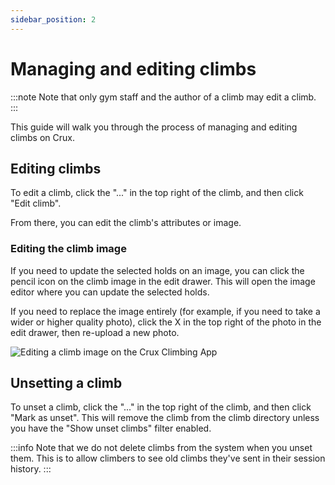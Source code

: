 ```yaml
---
sidebar_position: 2
---
```


# Managing and editing climbs

:::note
Note that only gym staff and the author of a climb may edit a climb.
:::

This guide will walk you through the process of managing and editing climbs on Crux.

## Editing climbs

To edit a climb, click the "..." in the top right of the climb, and then click "Edit climb".

From there, you can edit the climb's attributes or image.

### Editing the climb image

If you need to update the selected holds on an image, you can click the pencil icon on the climb image in the edit drawer. This will open the image editor where you can update the selected holds.

If you need to replace the image entirely (for example, if you need to take a wider or higher quality photo), click the X in the top right of the photo in the edit drawer, then re-upload a new photo.

<img src="/img/editing-climb-image.png" alt="Editing a climb image on the Crux Climbing App" class="screenshot" />

## Unsetting a climb

To unset a climb, click the "..." in the top right of the climb, and then click "Mark as unset". This will remove the climb from the climb directory unless you have the "Show unset climbs" filter enabled.

:::info
Note that we do not delete climbs from the system when you unset them. This is to allow climbers to see old climbs they've sent in their session history.
:::

